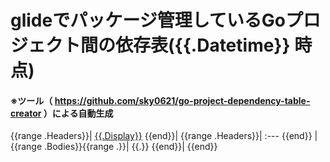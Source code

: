 # glideでパッケージ管理しているGoプロジェクト間の依存表({{.Datetime}} 時点)

#### ※ツール（ https://github.com/sky0621/go-project-dependency-table-creator ）による自動生成

{{range .Headers}}| [{{.Display}}]({{.URL}}) {{end}}|
{{range .Headers}}| :--- {{end}} |
{{range .Bodies}}{{range .}}| {{.}} {{end}}|
{{end}}
